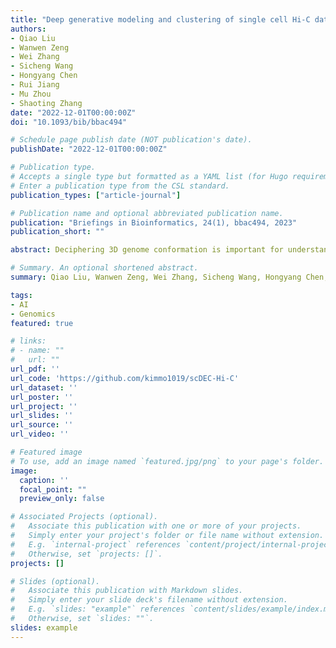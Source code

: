 ```yaml
---
title: "Deep generative modeling and clustering of single cell Hi-C data"
authors:
- Qiao Liu
- Wanwen Zeng
- Wei Zhang
- Sicheng Wang
- Hongyang Chen
- Rui Jiang
- Mu Zhou
- Shaoting Zhang
date: "2022-12-01T00:00:00Z"
doi: "10.1093/bib/bbac494"

# Schedule page publish date (NOT publication's date).
publishDate: "2022-12-01T00:00:00Z"

# Publication type.
# Accepts a single type but formatted as a YAML list (for Hugo requirements).
# Enter a publication type from the CSL standard.
publication_types: ["article-journal"]

# Publication name and optional abbreviated publication name.
publication: "Briefings in Bioinformatics, 24(1), bbac494, 2023"
publication_short: ""

abstract: Deciphering 3D genome conformation is important for understanding gene regulation and cellular function at a spatial level. The recent advances of single cell Hi-C technologies have enabled the profiling of the 3D architecture of DNA within individual cell, which allows us to study the cell-to-cell variability of 3D chromatin organization. Computational approaches are in urgent need to comprehensively analyze the sparse and heterogeneous single cell Hi-C data. Here, we proposed scDEC-Hi-C, a new framework for single cell Hi-C analysis with deep generative neural networks. scDEC-Hi-C outperforms existing methods in terms of single cell Hi-C data clustering and imputation. Moreover, the generative power of scDEC-Hi-C could help unveil the differences of chromatin architecture across cell types. We expect that scDEC-Hi-C could shed light on deepening our understanding of the complex mechanism underlying the formation of chromatin contacts.

# Summary. An optional shortened abstract.
summary: Qiao Liu, Wanwen Zeng, Wei Zhang, Sicheng Wang, Hongyang Chen, Rui Jiang, Mu Zhou, Shaoting Zhang. Brief. Bioinform, 2022.

tags:
- AI
- Genomics
featured: true

# links:
# - name: ""
#   url: ""
url_pdf: ''
url_code: 'https://github.com/kimmo1019/scDEC-Hi-C'
url_dataset: ''
url_poster: ''
url_project: ''
url_slides: ''
url_source: ''
url_video: ''

# Featured image
# To use, add an image named `featured.jpg/png` to your page's folder. 
image:
  caption: ''
  focal_point: ""
  preview_only: false

# Associated Projects (optional).
#   Associate this publication with one or more of your projects.
#   Simply enter your project's folder or file name without extension.
#   E.g. `internal-project` references `content/project/internal-project/index.md`.
#   Otherwise, set `projects: []`.
projects: []

# Slides (optional).
#   Associate this publication with Markdown slides.
#   Simply enter your slide deck's filename without extension.
#   E.g. `slides: "example"` references `content/slides/example/index.md`.
#   Otherwise, set `slides: ""`.
slides: example
---
```


<!-- {{% callout note %}}
Click the *Cite* button above to demo the feature to enable visitors to import publication metadata into their reference management software.
{{% /callout %}} -->

<!-- {{% callout note %}}
Create your slides in Markdown - click the *Slides* button to check out the example.
{{% /callout %}} -->

<!-- Add the publication's **full text** or **supplementary notes** here. You can use rich formatting such as including [code, math, and images](https://docs.hugoblox.com/content/writing-markdown-latex/). -->
